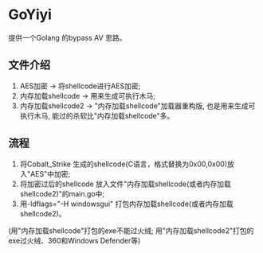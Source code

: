 # GoYiyi
提供一个Golang 的bypass AV 思路。
## 文件介绍
1. AES加密 -> 将shellcode进行AES加密;
2. 内存加载shellcode -> 用来生成可执行木马;
3. 内存加载shellcode2 -> "内存加载shellcode"加载器重构版, 也是用来生成可执行木马, 能过的杀软比"内存加载shellcode"多。
## 流程
1. 将Cobalt_Strike 生成的shellcode(C语言，格式替换为0x00,0x00)放入"AES"中加密;
2. 将加密过后的shellcode 放入文件"内存加载shellcode(或者内存加载shellcode2)"的main.go中;
3. 用-ldflags="-H windowsgui" 打包内存加载shellcode(或者内存加载shellcode2)。

(用"内存加载shellcode"打包的exe不能过火绒; 用"内存加载shellcode2"打包的exe过火绒、360和Windows Defender等)
